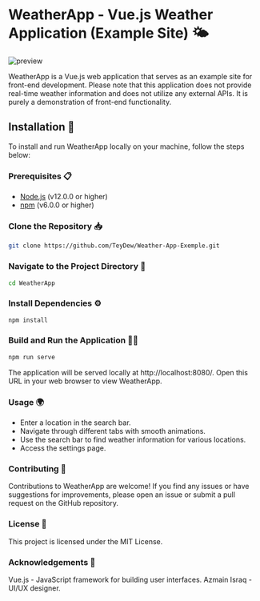 # WeatherApp - Vue.js Weather Application (Example Site) 🌤️

![preview](https://github.com/TeyDew/Weather-App-Exemple/assets/92805828/7ef8ddc4-3439-4bb0-beb8-fbe303e2cd90)


WeatherApp is a Vue.js web application that serves as an example site for front-end development. Please note that this application does not provide real-time weather information and does not utilize any external APIs. It is purely a demonstration of front-end functionality.

## Installation 🚀

To install and run WeatherApp locally on your machine, follow the steps below:

### Prerequisites 📋

- [Node.js](https://nodejs.org) (v12.0.0 or higher)
- [npm](https://www.npmjs.com/) (v6.0.0 or higher)

### Clone the Repository 📥

```bash
git clone https://github.com/TeyDew/Weather-App-Exemple.git
```

### Navigate to the Project Directory 📂

```bash
cd WeatherApp
```

### Install Dependencies ⚙️

```bash
npm install
```

### Build and Run the Application 🏃‍♂️

```bash
npm run serve
```

The application will be served locally at http://localhost:8080/. Open this URL in your web browser to view WeatherApp.

### Usage 🌍

- Enter a location in the search bar.
- Navigate through different tabs with smooth animations.
- Use the search bar to find weather information for various locations.
- Access the settings page.

### Contributing 🤝

Contributions to WeatherApp are welcome! If you find any issues or have suggestions for improvements, please open an issue or submit a pull request on the GitHub repository.

### License 📝

This project is licensed under the MIT License.

### Acknowledgements 🙏

Vue.js - JavaScript framework for building user interfaces.
Azmain Israq - UI/UX designer.
